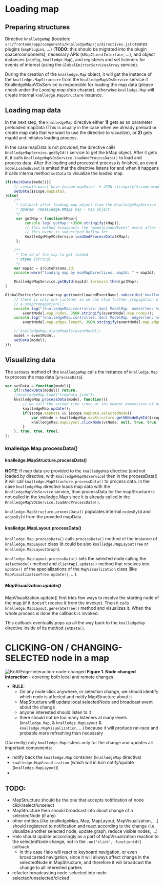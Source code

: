 # Loading map

## Preparing structures

Directive `knalledgeMap` (location: `src/frontend/app/components/knalledgeMap/js/directives.js`) creates plugins (`mapPlugins`, ...) (**TODO**: this should be migrated into the plugin space/components), necessary APIs (`kMapClientInterface`, ...), and object instances (`config`, `knalledge.Map`), and registeres and set listeners for events of interest (using the `GlobalEmitterServicesArray` service).

During the creation of the `knalledge.Map` object, it will get the instance of the `knalledge.MapStructure` from the `KnalledgeMapVOsService` service if KnalledgeMapVOsService is responsible for loading the map data (please check under the *Loading map data* chapter), otherwise `knalledge.Map` will create internal `knalledge.MapStructure` instance.

## Loading map data
In the next step, the `knalledgeMap` directive either **1)** gets as an parameter preloaded mapData (This is usually in the case when we already preload or create map data that we want to use the directive to visualize), or **2)** gets mapId and initiates loading process.

In the case mapData is not provided, the directive calls `KnalledgeMapService.getById()` service to get the kMap object. After it gets it, it calls `KnalledgeMapVOsService.loadAndProcessData()` to load and process data. After the loading and processinf process is finished, an event `modelLoadedEvent` is emited that the directive listens for and when it happens it calls interna method `setData` to visualize the loaded map.

```js
if(checkData(model)){
    // console.warn('have $scope.mapData:' + JSON.stringify($scope.mapData));
    setData($scope.mapData);
}else{
    /**
     * Callback after loading map object from the KnalledgeMapService
     * @param  {knalledge.KMap} map - map object
     */
     var gotMap = function(kMap){
         console.log('gotMap:'+JSON.stringify(kMap));
         // this method broadcasts the 'modelLoadedEvent' event after loading and processing kMap
         // this event is subscribed bellow for
         KnalledgeMapVOsService.loadAndProcessData(kMap);
     };

    /**
     * the id of the map to get loaded
     * @type {string}
     */
    var mapId = $routeParams.id;
    console.warn("loading map by mcmMapDirectives: mapId: " + mapId);

    KnalledgeMapService.getById(mapId).$promise.then(gotMap);
}

GlobalEmitterServicesArray.get(modelLoadedEventName).subscribe('knalledgeMap', function(eventModel) {
    // there is only one listener so we can stop further propagation of the event
    // e.stopPropagation();
    console.log("[knalledgeMap.controller::$on] ModelMap  nodes(len: %d): %s",
        eventModel.map.nodes, JSON.stringify(eventModel.map.nodes));
    console.log("[knalledgeMap.controller::$on] ModelMap  edges(len: %d): %s",
        eventModel.map.edges.length, JSON.stringify(eventModel.map.edges));

    // knalledgeMap.placeModels(eventModel);
    model = eventModel;
    setData(model);
});
```

## Visualizing data

The `setData` method of the `knalledgeMap` calls the instance of `knalledge.Map` to process the map data (`processData`).

```js
var setData = function(model){
    if(!checkData(model)) return;
    //knalledgeMap.load("treeData.json");
    knalledgeMap.processData(model, function(){
        // we call the second time since at the moment dimensions of nodes (images, ...) are not known at the first update
        knalledgeMap.update();
        if($scope.mapData && $scope.mapData.selectedNode){
            var vkNode = knalledgeMap.mapStructure.getVKNodeByKId($scope.mapData.selectedNode._id);
            knalledgeMap.mapLayout.clickNode(vkNode, null, true, true, true);
        }
    }, true, true, true);
};
```

### knalledge.Map.processData()

#### knalledge.MapStructure.processData()

**NOTE**: If map data are provided to the `knalledgeMap` directive (and not loaded by directive, with `KnalledgeMapVOsService`) then in the processData() it will call `knalledge.MapStructure.processData()` to process data. In the case `knalledgeMap` directive loads map data with the `KnalledgeMapVOsService` service, than processData for the mapStructure is not called in the knalledge.Map since it is already called in the `KnalledgeMapVOsService.loadAndProcessData()`.

`knalledge.MapStructure.processData()` populates internal `nodesById` and `edgesById` from the provided mapData.

#### knalledge.MapLayout.processData()

`knalledge.Map.processData()` calls `processData()` method of the instance of `knalledge.MapLayout` class (it could be also `knalledge.MapLayoutTree` or `knalledge.MapLayoutGraph`).

`knalledge.MapLayout.processData()` sets the selected node calling the `selectNode()` method and `clientApi.update()` method that resolves into `update()` of the specializations of the `MapVisualization` class (like `MapVisualizationTree.update()`, ...).

##### MapVisualization.update()

MapVisualization.update() first tries few ways to resolve the starting node of the map (if it doesn't receive it from the invoker). Then it calls `knalledge.MapLayout.generateTree()` method and visualizes it. When the whole process is done the callback is invoked.

This callback eventually pops up all the way back to the `knalledgeMap` directive inside of its method `setData()`.

# CLICKING-ON / CHANGING-SELECTED node in a map

![KnAllEdge-interaction-node-changed](documents/diagrams/KnAllEdge-interaction-node-changed.png)
**Figure 1. Node changed interaction** - covering both local and remote changes

+ **RULE**:
    + On any node click anywhere, or selection change, we should identify which node is affected and notify MapStructure about it
    + MapStructure will update local selectedNode and broadcast event about the change
    + anyone interested should listen to it
    + there should not be too many listeners at many levels (`knalledge.Map`, &amp; `knalledge.MapLayout` &amp; `knalledge.MapVisualization`, ...) because it will produce rat-race and probable more refreshing than necessary

(Currently) only `knalledge.Map` listens only for the change and updates all important components:
+ notify back the `knalledge.Map` container (`knalledgeMap` directive)
+ `knalledge.MapVisualization` (which will in turn notify/update (`knalledge.MapLayout`))
+

## TODO:
+ MapStructure should be the one that accepts notification of node click/select/unselect
+ MapStructure then should broadcast info about change of a selectedNode (if any)
+ other entities (like knalledgeMap, Map, MapLayout, MapVisualization, ...) should registered to notification and react according to the change (i.e. visualize another selected node, update graph, reduce visible nodes, ...)
+ Halo should update accordingly as a part of MapVisualization reaction to the selectedNode change, not in the `.on("click", function(d){` callback
    + In this case Halo will react to keyboard navigation, or even broadcasted navigation, since it will allways affect change in the selectedNode in MapStructure, and therefore it will broadcast the change to all interested parties
+ refactor broadcasting node-selected into node-selected/unselected/clicked
